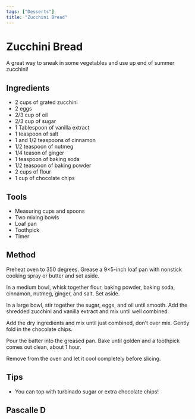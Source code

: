 ```yaml
---
tags: ["Desserts"]
title: "Zucchini Bread"
---
```


<TagLinks />

# Zucchini Bread

A great way to sneak in some vegetables and use up end of summer zucchini!

## Ingredients

- 2 cups of grated zucchini
- 2 eggs
- 2/3 cup of oil
- 2/3 cup of sugar
- 1 Tablespoon of vanilla extract
- 1 teaspoon of salt
- 1 and 1/2 teaspoons of cinnamon
- 1/2 teaspoon of nutmeg
- 1/4 teason of ginger
- 1 teaspoon of baking soda
- 1/2 teaspoon of baking powder
- 2 cups of flour
- 1 cup of chocolate chips


## Tools

- Measuring cups and spoons
- Two mixing bowls
- Loaf pan
- Toothpick
- Timer

## Method

Preheat oven to 350 degrees. Grease a 9×5-inch loaf pan with nonstick cooking spray or butter and set aside.

In a medium bowl, whisk together flour, baking powder, baking soda, cinnamon, nutmeg, ginger, and salt. Set aside.

In a large bowl, stir together the sugar, eggs, and oil until smooth. Add the shredded zucchini and vanilla extract and mix until well combined.

Add the dry ingredients and mix until just combined, don’t over mix. Gently fold in the chocolate chips.

Pour the batter into the greased pan. Bake until golden and a toothpick comes out clean, about 1 hour.

Remove from the oven and let it cool completely before slicing. 

## Tips

- You can top with turbinado sugar or extra chocolate chips!

## Pascalle D
